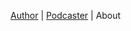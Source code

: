  [Author](https://columbia.academia.edu/MatthewGhazarian) | [Podcaster](https://www.ottomanhistorypodcast.com/search/label/Matthew%20Ghazarian) | About
